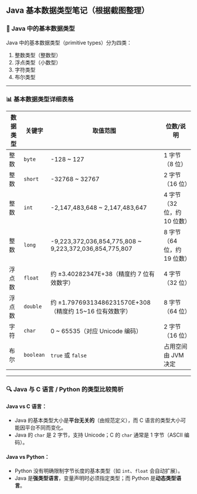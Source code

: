 
## Java 基本数据类型笔记（根据截图整理）

### 📌 Java 中的基本数据类型

Java 中的基本数据类型（primitive types）分为四类：

1. 整数类型（整数型）
2. 浮点类型（小数型）
3. 字符类型
4. 布尔类型

---

### 📊 基本数据类型详细表格

| 数据类型 | 关键字   | 取值范围                                                           | 位数/说明                     |
|----------|----------|--------------------------------------------------------------------|------------------------------|
| 整数     | `byte`   | -128 ~ 127                                                        | 1 字节（8 位）               |
| 整数     | `short`  | -32768 ~ 32767                                                    | 2 字节（16 位）              |
| 整数     | `int`    | -2,147,483,648 ~ 2,147,483,647                                     | 4 字节（32 位，约 10 位数）  |
| 整数     | `long`   | -9,223,372,036,854,775,808 ~ 9,223,372,036,854,775,807             | 8 字节（64 位，约 19 位数）  |
| 浮点数   | `float`  | 约 ±3.40282347E+38（精度约 7 位有效数字）                         | 4 字节（32 位）              |
| 浮点数   | `double` | 约 ±1.79769313486231570E+308（精度约 15~16 位有效数字）            | 8 字节（64 位）              |
| 字符     | `char`   | 0 ~ 65535（对应 Unicode 编码）                                   | 2 字节（16 位）              |
| 布尔     | `boolean`| `true` 或 `false`                                                 | 占用空间由 JVM 决定          |

---

### 🔍 Java 与 C 语言 / Python 的类型比较简析

#### Java vs C 语言：

- Java 的基本类型大小是**平台无关的**（由规范定义），而 C 语言的类型大小可能因平台不同而变化。
- Java 的 `char` 是 2 字节，支持 Unicode；C 的 `char` 通常是 1 字节（ASCII 编码）。

#### Java vs Python：

- Python 没有明确限制字节长度的基本类型（如 `int`、`float` 会自动扩展）。
- Java 是**强类型语言**，变量声明时必须指定类型；而 Python 是**动态类型语言**。
